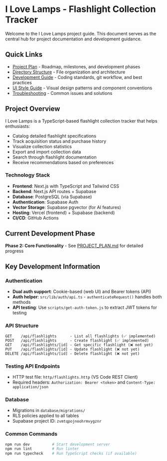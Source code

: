 # I Love Lamps - Flashlight Collection Tracker

Welcome to the I Love Lamps project guide. This document serves as the central hub for project documentation and development guidance.

## Quick Links

- [Project Plan](./PROJECT_PLAN.md) - Roadmap, milestones, and development phases
- [Directory Structure](./DIRECTORY_STRUCTURE.md) - File organization and architecture
- [Development Guide](./DEVELOPMENT_GUIDE.md) - Coding standards, git workflow, and best practices
- [UI Style Guide](./UI_STYLE_GUIDE.md) - Visual design patterns and component conventions
- [Troubleshooting](./TROUBLESHOOTING.md) - Common issues and solutions

## Project Overview

I Love Lamps is a TypeScript-based flashlight collection tracker that helps enthusiasts:

- Catalog detailed flashlight specifications
- Track acquisition status and purchase history
- Visualize collection statistics
- Export and import collection data
- Search through flashlight documentation
- Receive recommendations based on preferences

### Technology Stack

- **Frontend**: Next.js with TypeScript and Tailwind CSS
- **Backend**: Next.js API routes + Supabase
- **Database**: PostgreSQL (via Supabase)
- **Authentication**: Supabase Auth
- **Vector Storage**: Supabase pgvector (for AI features)
- **Hosting**: Vercel (frontend) + Supabase (backend)
- **CI/CD**: GitHub Actions

## Current Development Phase

**Phase 2: Core Functionality** - See [PROJECT_PLAN.md](./PROJECT_PLAN.md) for detailed progress

## Key Development Information

### Authentication
- **Dual auth support**: Cookie-based (web UI) and Bearer tokens (API)
- **Auth helper**: `src/lib/auth/api.ts` - `authenticateRequest()` handles both methods
- **API testing**: Use `scripts/get-auth-token.js` to extract JWT tokens for testing

### API Structure
```
GET    /api/flashlights      - List all flashlights (✅ implemented)
POST   /api/flashlights      - Create flashlight (✅ implemented)
GET    /api/flashlights/[id] - Get specific flashlight (❌ not yet)
PUT    /api/flashlights/[id] - Update flashlight (❌ not yet)
DELETE /api/flashlights/[id] - Delete flashlight (❌ not yet)
```

### Testing API Endpoints
- HTTP test file: `http/flashlights.http` (VS Code REST Client)
- Required headers: `Authorization: Bearer <token>` and `Content-Type: application/json`

### Database
- Migrations in `database/migrations/`
- RLS policies applied to all tables
- Supabase project ID: `zvmtqpojnoohrmvygznr`

### Common Commands
```bash
npm run dev          # Start development server
npm run lint         # Run linter
npm run typecheck    # Run TypeScript checks (if available)
```
